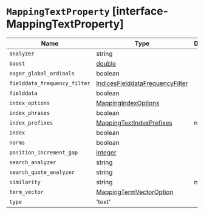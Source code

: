 # `MappingTextProperty` [interface-MappingTextProperty]

| Name | Type | Description |
| - | - | - |
| `analyzer` | string | &nbsp; |
| `boost` | [double](./double.md) | &nbsp; |
| `eager_global_ordinals` | boolean | &nbsp; |
| `fielddata_frequency_filter` | [IndicesFielddataFrequencyFilter](./IndicesFielddataFrequencyFilter.md) | &nbsp; |
| `fielddata` | boolean | &nbsp; |
| `index_options` | [MappingIndexOptions](./MappingIndexOptions.md) | &nbsp; |
| `index_phrases` | boolean | &nbsp; |
| `index_prefixes` | [MappingTextIndexPrefixes](./MappingTextIndexPrefixes.md) | null | &nbsp; |
| `index` | boolean | &nbsp; |
| `norms` | boolean | &nbsp; |
| `position_increment_gap` | [integer](./integer.md) | &nbsp; |
| `search_analyzer` | string | &nbsp; |
| `search_quote_analyzer` | string | &nbsp; |
| `similarity` | string | null | &nbsp; |
| `term_vector` | [MappingTermVectorOption](./MappingTermVectorOption.md) | &nbsp; |
| `type` | 'text' | &nbsp; |
